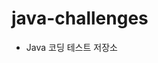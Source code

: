 # java-challenges
- Java 코딩 테스트 저장소

<br><br>

<!--
> \* 필요한 경우 블로그에 한 번 더 정리<br>
🔗 **Blog** | <a target="_blank" href="https://velog.io/@ryuneng2/series/Coding-Test">https://velog.io/@ryuneng2/series/Coding-Test</a><br>
-->
